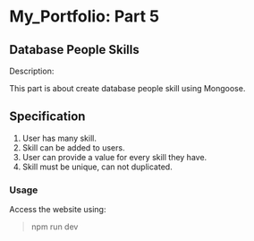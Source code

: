 # My_Portfolio: Part 5
## Database People Skills


Description:

This part is about create database people skill using Mongoose.

## Specification

1. User has many skill.
2. Skill can be added to users.
3. User can provide a value for every skill they have.
4. Skill must be unique, can not duplicated.

### **Usage**

Access the website using:

> npm run dev

